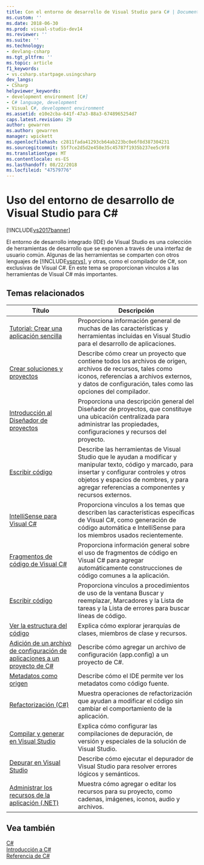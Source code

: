 ```yaml
---
title: Con el entorno de desarrollo de Visual Studio para C# | Documentos de Microsoft
ms.custom: ''
ms.date: 2018-06-30
ms.prod: visual-studio-dev14
ms.reviewer: ''
ms.suite: ''
ms.technology:
- devlang-csharp
ms.tgt_pltfrm: ''
ms.topic: article
f1_keywords:
- vs.csharp.startpage.usingcsharp
dev_langs:
- CSharp
helpviewer_keywords:
- development environment [C#]
- C# language, development
- Visual C#, development environment
ms.assetid: e10e2cba-641f-47a3-88a3-6748965254d7
caps.latest.revision: 29
author: gewarren
ms.author: gewarren
manager: wpickett
ms.openlocfilehash: c2811fada41293cb64ab223bc0e6f8d387304231
ms.sourcegitcommit: 55f7ce2d5d2e458e35c45787f1935b237ee5c9f8
ms.translationtype: MT
ms.contentlocale: es-ES
ms.lasthandoff: 08/22/2018
ms.locfileid: "47579776"
---
```

# <a name="using-the-visual-studio-development-environment-for-c"></a>Uso del entorno de desarrollo de Visual Studio para C# #
[!INCLUDE[vs2017banner](../includes/vs2017banner.md)]

El entorno de desarrollo integrado (IDE) de Visual Studio es una colección de herramientas de desarrollo que se exponen a través de una interfaz de usuario común. Algunas de las herramientas se comparten con otros lenguajes de [!INCLUDE[vsprvs](../includes/vsprvs-md.md)], y otras, como el compilador de C#, son exclusivas de Visual C#. En este tema se proporcionan vínculos a las herramientas de Visual C# más importantes.  
  
## <a name="related-topics"></a>Temas relacionados  
  
|Título|Descripción|  
|-----------|-----------------|  
|[Tutorial: Crear una aplicación sencilla](../ide/walkthrough-create-a-simple-application-with-visual-csharp-or-visual-basic.md)|Proporciona información general de muchas de las características y herramientas incluidas en Visual Studio para el desarrollo de aplicaciones.|  
|[Crear soluciones y proyectos](../ide/creating-solutions-and-projects.md)|Describe cómo crear un proyecto que contiene todos los archivos de origen, archivos de recursos, tales como iconos, referencias a archivos externos, y datos de configuración, tales como las opciones del compilador.|  
|[Introducción al Diseñador de proyectos](http://msdn.microsoft.com/en-us/898dd854-c98d-430c-ba1b-a913ce3c73d7)|Proporciona una descripción general del Diseñador de proyectos, que constituye una ubicación centralizada para administrar las propiedades, configuraciones y recursos del proyecto.|  
|[Escribir código](../ide/writing-code-in-the-code-and-text-editor.md)|Describe las herramientas de Visual Studio que le ayudan a modificar y manipular texto, código y marcado, para insertar y configurar controles y otros objetos y espacios de nombres, y para agregar referencias a componentes y recursos externos.|  
|[IntelliSense para Visual C#](../ide/visual-csharp-intellisense.md)|Proporciona vínculos a los temas que describen las características específicas de Visual C#, como generación de código automática e IntelliSense para los miembros usados recientemente.|  
|[Fragmentos de código de Visual C#](../ide/visual-csharp-code-snippets.md)|Proporciona información general sobre el uso de fragmentos de código en Visual C# para agregar automáticamente construcciones de código comunes a la aplicación.|  
|[Escribir código](../ide/writing-code-in-the-code-and-text-editor.md)|Proporciona vínculos a procedimientos de uso de la ventana Buscar y reemplazar, Marcadores y la Lista de tareas y la Lista de errores para buscar líneas de código.|  
|[Ver la estructura del código](../ide/viewing-the-structure-of-code.md)|Explica cómo explorar jerarquías de clases, miembros de clase y recursos.|  
|[Adición de un archivo de configuración de aplicaciones a un proyecto de C#](../csharp-ide/how-to-add-an-application-configuration-file-to-a-csharp-project.md)|Describe cómo agregar un archivo de configuración (app.config) a un proyecto de C#.|  
|[Metadatos como origen](../csharp-ide/metadata-as-source.md)|Describe cómo el IDE permite ver los metadatos como código fuente.|  
|[Refactorización (C#)](../csharp-ide/refactoring-csharp.md)|Muestra operaciones de refactorización que ayudan a modificar el código sin cambiar el comportamiento de la aplicación.|  
|[Compilar y generar en Visual Studio](../ide/compiling-and-building-in-visual-studio.md)|Explica cómo configurar las compilaciones de depuración, de versión y especiales de la solución de Visual Studio.|  
|[Depurar en Visual Studio](../debugger/debugging-in-visual-studio.md)|Describe cómo ejecutar el depurador de Visual Studio para resolver errores lógicos y semánticos.|  
|[Administrar los recursos de la aplicación (.NET)](../ide/managing-application-resources-dotnet.md)|Muestra cómo agregar o editar los recursos para su proyecto, como cadenas, imágenes, iconos, audio y archivos.|  
  
## <a name="see-also"></a>Vea también  
 [C#](http://msdn.microsoft.com/library/7f4f8103-7068-4f1d-92c7-3c4519b6edbc)   
 [Introducción a C#](http://msdn.microsoft.com/library/d6ec050f-3956-4737-8030-a4fa3521d29f)   
 [Referencia de C#](http://msdn.microsoft.com/library/06de3167-c16c-4e1a-b3c5-c27841d4569a)